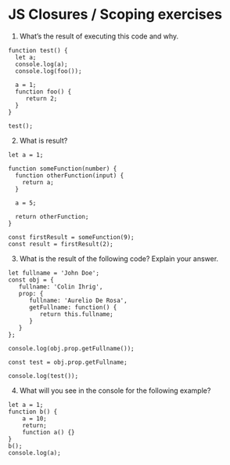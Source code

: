 # JS Closures / Scoping exercises

1. What’s the result of executing this code and why.
  ```
  function test() {
    let a;
    console.log(a);
    console.log(foo());
     
    a = 1;
    function foo() {
       return 2;
    }
  }
  
  test();
  ```

2. What is result?
  ```
  let a = 1; 
  
  function someFunction(number) {
    function otherFunction(input) {
      return a;
    }
    
    a = 5;
    
    return otherFunction;
  }
  
  const firstResult = someFunction(9);
  const result = firstResult(2);
  ```

3. What is the result of the following code? Explain your answer.
  ```
  let fullname = 'John Doe';
  const obj = {
     fullname: 'Colin Ihrig',
     prop: {
        fullname: 'Aurelio De Rosa',
        getFullname: function() {
           return this.fullname;
        }
     }
  };
  
  console.log(obj.prop.getFullname());

  const test = obj.prop.getFullname;
  
  console.log(test());
  ```

4. What will you see in the console for the following example?
  ```
  let a = 1; 
  function b() { 
      a = 10; 
      return; 
      function a() {} 
  } 
  b(); 
  console.log(a);    
